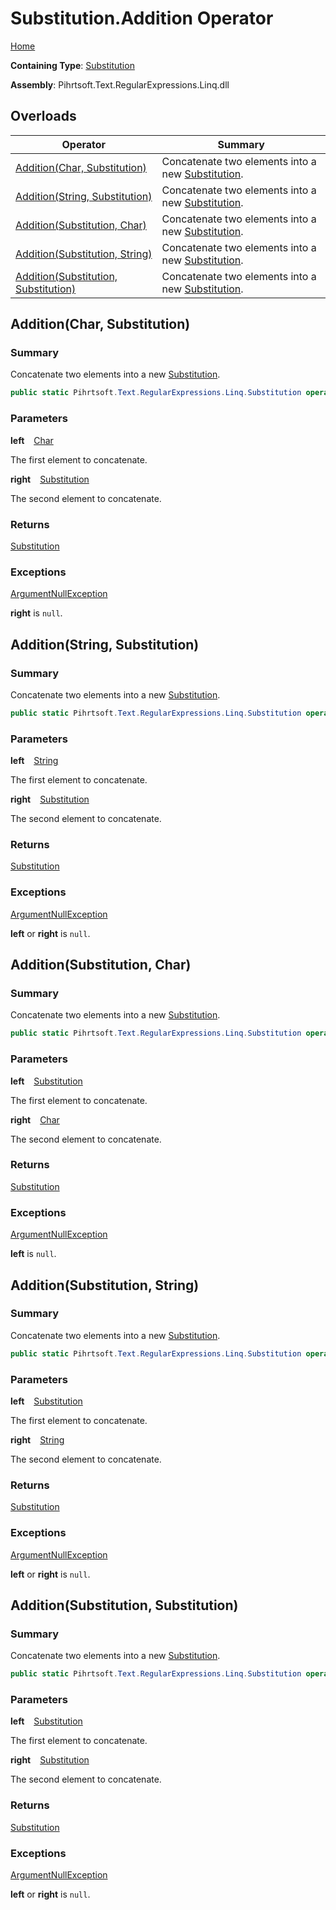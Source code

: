 # Substitution\.Addition Operator

[Home](../../../../../../README.md)

**Containing Type**: [Substitution](../README.md)

**Assembly**: Pihrtsoft\.Text\.RegularExpressions\.Linq\.dll

## Overloads

| Operator | Summary |
| -------- | ------- |
| [Addition(Char, Substitution)](#Pihrtsoft_Text_RegularExpressions_Linq_Substitution_op_Addition_System_Char_Pihrtsoft_Text_RegularExpressions_Linq_Substitution_) | Concatenate two elements into a new [Substitution](../README.md)\. |
| [Addition(String, Substitution)](#Pihrtsoft_Text_RegularExpressions_Linq_Substitution_op_Addition_System_String_Pihrtsoft_Text_RegularExpressions_Linq_Substitution_) | Concatenate two elements into a new [Substitution](../README.md)\. |
| [Addition(Substitution, Char)](#Pihrtsoft_Text_RegularExpressions_Linq_Substitution_op_Addition_Pihrtsoft_Text_RegularExpressions_Linq_Substitution_System_Char_) | Concatenate two elements into a new [Substitution](../README.md)\. |
| [Addition(Substitution, String)](#Pihrtsoft_Text_RegularExpressions_Linq_Substitution_op_Addition_Pihrtsoft_Text_RegularExpressions_Linq_Substitution_System_String_) | Concatenate two elements into a new [Substitution](../README.md)\. |
| [Addition(Substitution, Substitution)](#Pihrtsoft_Text_RegularExpressions_Linq_Substitution_op_Addition_Pihrtsoft_Text_RegularExpressions_Linq_Substitution_Pihrtsoft_Text_RegularExpressions_Linq_Substitution_) | Concatenate two elements into a new [Substitution](../README.md)\. |

## Addition\(Char, Substitution\) <a name="Pihrtsoft_Text_RegularExpressions_Linq_Substitution_op_Addition_System_Char_Pihrtsoft_Text_RegularExpressions_Linq_Substitution_"></a>

### Summary

Concatenate two elements into a new [Substitution](../README.md)\.

```csharp
public static Pihrtsoft.Text.RegularExpressions.Linq.Substitution operator +(char left, Pihrtsoft.Text.RegularExpressions.Linq.Substitution right)
```

### Parameters

**left** &ensp; [Char](https://docs.microsoft.com/en-us/dotnet/api/system.char)

The first element to concatenate\.

**right** &ensp; [Substitution](../README.md)

The second element to concatenate\.

### Returns

[Substitution](../README.md)

### Exceptions

[ArgumentNullException](https://docs.microsoft.com/en-us/dotnet/api/system.argumentnullexception)

**right** is `null`\.

## Addition\(String, Substitution\) <a name="Pihrtsoft_Text_RegularExpressions_Linq_Substitution_op_Addition_System_String_Pihrtsoft_Text_RegularExpressions_Linq_Substitution_"></a>

### Summary

Concatenate two elements into a new [Substitution](../README.md)\.

```csharp
public static Pihrtsoft.Text.RegularExpressions.Linq.Substitution operator +(string left, Pihrtsoft.Text.RegularExpressions.Linq.Substitution right)
```

### Parameters

**left** &ensp; [String](https://docs.microsoft.com/en-us/dotnet/api/system.string)

The first element to concatenate\.

**right** &ensp; [Substitution](../README.md)

The second element to concatenate\.

### Returns

[Substitution](../README.md)

### Exceptions

[ArgumentNullException](https://docs.microsoft.com/en-us/dotnet/api/system.argumentnullexception)

**left** or **right** is `null`\.

## Addition\(Substitution, Char\) <a name="Pihrtsoft_Text_RegularExpressions_Linq_Substitution_op_Addition_Pihrtsoft_Text_RegularExpressions_Linq_Substitution_System_Char_"></a>

### Summary

Concatenate two elements into a new [Substitution](../README.md)\.

```csharp
public static Pihrtsoft.Text.RegularExpressions.Linq.Substitution operator +(Pihrtsoft.Text.RegularExpressions.Linq.Substitution left, char right)
```

### Parameters

**left** &ensp; [Substitution](../README.md)

The first element to concatenate\.

**right** &ensp; [Char](https://docs.microsoft.com/en-us/dotnet/api/system.char)

The second element to concatenate\.

### Returns

[Substitution](../README.md)

### Exceptions

[ArgumentNullException](https://docs.microsoft.com/en-us/dotnet/api/system.argumentnullexception)

**left** is `null`\.

## Addition\(Substitution, String\) <a name="Pihrtsoft_Text_RegularExpressions_Linq_Substitution_op_Addition_Pihrtsoft_Text_RegularExpressions_Linq_Substitution_System_String_"></a>

### Summary

Concatenate two elements into a new [Substitution](../README.md)\.

```csharp
public static Pihrtsoft.Text.RegularExpressions.Linq.Substitution operator +(Pihrtsoft.Text.RegularExpressions.Linq.Substitution left, string right)
```

### Parameters

**left** &ensp; [Substitution](../README.md)

The first element to concatenate\.

**right** &ensp; [String](https://docs.microsoft.com/en-us/dotnet/api/system.string)

The second element to concatenate\.

### Returns

[Substitution](../README.md)

### Exceptions

[ArgumentNullException](https://docs.microsoft.com/en-us/dotnet/api/system.argumentnullexception)

**left** or **right** is `null`\.

## Addition\(Substitution, Substitution\) <a name="Pihrtsoft_Text_RegularExpressions_Linq_Substitution_op_Addition_Pihrtsoft_Text_RegularExpressions_Linq_Substitution_Pihrtsoft_Text_RegularExpressions_Linq_Substitution_"></a>

### Summary

Concatenate two elements into a new [Substitution](../README.md)\.

```csharp
public static Pihrtsoft.Text.RegularExpressions.Linq.Substitution operator +(Pihrtsoft.Text.RegularExpressions.Linq.Substitution left, Pihrtsoft.Text.RegularExpressions.Linq.Substitution right)
```

### Parameters

**left** &ensp; [Substitution](../README.md)

The first element to concatenate\.

**right** &ensp; [Substitution](../README.md)

The second element to concatenate\.

### Returns

[Substitution](../README.md)

### Exceptions

[ArgumentNullException](https://docs.microsoft.com/en-us/dotnet/api/system.argumentnullexception)

**left** or **right** is `null`\.

